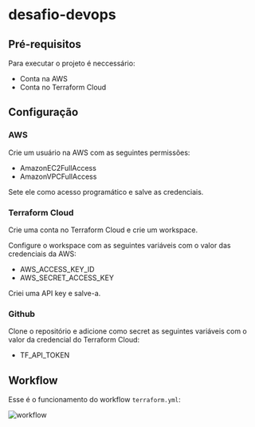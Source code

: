 # desafio-devops

## Pré-requisitos

Para executar o projeto é neccessário:

- Conta na AWS
- Conta no Terraform Cloud

## Configuração

### AWS

Crie um usuário na AWS com as seguintes permissões:
- AmazonEC2FullAccess
- AmazonVPCFullAccess

Sete ele como acesso programático e salve as credenciais.

### Terraform Cloud

Crie uma conta no Terraform Cloud e crie um workspace.

Configure o workspace com as seguintes variáveis com o valor das credenciais da AWS:
- AWS_ACCESS_KEY_ID
- AWS_SECRET_ACCESS_KEY

Criei uma API key e salve-a.

### Github

Clone o repositório e adicione como secret as seguintes variáveis com o valor da credencial do Terraform Cloud:
- TF_API_TOKEN

## Workflow

Esse é o funcionamento do workflow `terraform.yml`:

![workflow](https://content.hashicorp.com/api/assets?product=tutorials&version=main&asset=public%2Fimg%2Fterraform%2Fautomation%2Fpr-master-gh-actions-workflow.png)